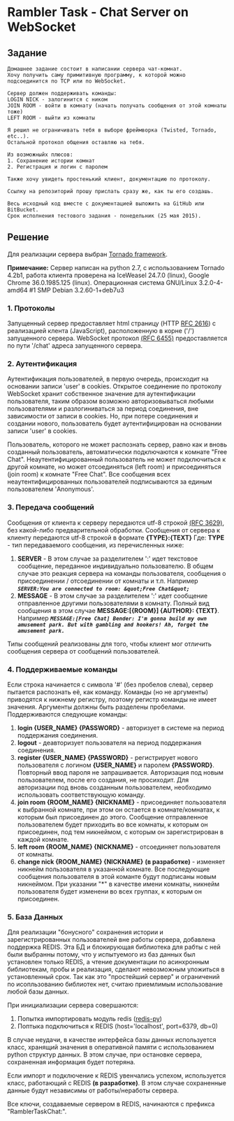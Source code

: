 # Rambler Task - Chat Server on WebSocket

## Задание
```
Домашнее задание состоит в написании сервера чат-комнат.
Хочу получить саму примитивную программу, к которой можно подсоединится по TCP или по WebSocket.

Сервер должен поддерживать команды:
LOGIN NICK - залогинится с ником
JOIN ROOM - войти в комнату (начать получать сообщения от этой комнаты тоже)
LEFT ROOM - выйти из комнаты

Я решил не ограничивать тебя в выборе фреймворка (Twisted, Tornado, etc..).
Остальной протокол общения оставляю на тебя.

Из возможныйх плюсов:
1. Сохранение истории комнат
2. Регистрация и логин с паролем

Также хочу увидеть простенький клиент, документацию по протоколу.

Ссылку на репозиторий прошу прислать сразу же, как ты его создашь.

Весь исходный код вместе с документацией выложить на GitHub или BitBucket.
Срок исполнения тестового задания - понедельник (25 мая 2015). 
```

## Решение

Для реализации сервера выбран [Tornado framework](http://www.tornadoweb.org/ "Торнадо фреймворк").

**Примечание:** Сервер написан на python 2.7, c использованием Tornado 4.2b1, работа клиента проверена на IceWeasel 24.7.0 (linux), Google Chrome 36.0.1985.125 (linux). Операционная система GNU/Linux 3.2.0-4-amd64 \#1 SMP Debian 3.2.60-1+deb7u3 


### 1. Протоколы

Запущенный сервер предоставляет html страницу (HTTP [RFC 2616](https://tools.ietf.org/html/rfc2616 "Hypertext Transfer Protocol -- HTTP/1.1")) с реализацией клента (JavaScript), расположенную в корне ('/') запущенного сервера. WebSocket протокол [(RFC 6455)](http://tools.ietf.org/html/rfc6455 "The WebSocket Protocol") предоставляется по пути '/chat' адреса запущенного сервера.

### 2. Аутентификация

Аутентификация пользователей, в первую очередь, происходит на основании записи 'user' в cookies. Открытое соединение по протоколу WebSocket хранит собственное значение для аутентификации пользователя, таким образом возможно авторизовываться любыми пользователями и разлогиниваться за период соединения, вне зависимости от записи в cookies. Но, при потере соединения и создании нового, пользователь будет аутентифицирован на основании записи 'user' в cookies.

Пользователь, которого не может распознать сервер, равно как и вновь созданный пользователь, автоматически подключаются к комнате "Free Chat". Неаутентифицированный пользователь не может подключиться к другой комнате, но может отсоединяться (left room) и присоединяться (join room) к комнате "Free Chat". Все сообщения всех неаутентифицированных пользователей подписываются за единым пользователем 'Anonymous'.

### 3. Передача сообщений

Сообщения от клиента к серверу передаются utf-8 строкой [(RFC 3629)](http://tools.ietf.org/html/rfc3629 "UTF-8, a transformation format of ISO 10646"), без какой-либо предварительной обработки.
Сообщения от сервера к клиенту передаются utf-8 строкой в формате **{TYPE}:{TEXT}**
Где: **TYPE** - тип передаваемого сообщения, из перечисленных ниже:

1. **SERVER** - В этом случае за разделителем ':' идет текстовое сообщение, переданное индивидуально пользователю. В общем случае это реакция сервера на команды пользователя, сообщения о присоединении / отсоединении от комнаты и т.п. Например ***```SERVER:You are connected to room: &quot;Free Chat&quot;```***
2. **MESSAGE** - В этом случае за разделителем ':' идет сообщение отправленное другими пользователями в комнату. Полный вид сообщения в этом случае **MESSAGE:[{ROOM}] {AUTHOR}: {TEXT}**. Например ***```MESSAGE:[Free Chat] Bender: I'm gonna build my own amusement park. But with gambling and hookers! Ah, forget the amusement park.```***

Типы сообщений реализованы для того, чтобы клиент мог отличить сообщения сервера от сообщений пользователей.

### 4. Поддерживаемые команды

Если строка начинается с символа '#' (без пробелов слева), сервер пытается распознать её, как команду. Команды (но не аргументы) приводятся к нижнему регистру, поэтому регистр команды не имеет значения. Аргументы должны быть разделены пробелами. Поддерживаются следующие команды:

1. **login {USER_NAME} {PASSWORD}** - авторизует в системе на период поддержания соединения.
2. **logout** - деавторизует пользователя на период поддержания соединения.
3. **register {USER_NAME} {PASSWORD}** - регистрирует нового пользователя с логином **{USER_NAME}** и паролем **{PASSWORD}**. Повторный ввод пароля не запрашивается. Авторизация под новым пользователем, после его создания, не просиходит. Для авторизации под вновь созданным пользователем, необходимо использовать соответствующую команду.
4. **join room {ROOM_NAME} {NICKNAME}** - присоединяет пользователя к выбранной комнате, при этом он остается в комнате/комнатах, к которым был присоединен до этого. Сообщение отправленное пользователем будет приходить во все комнаты, к которым он присоединен, под тем никнеймом, с которым он зарегистрирован в каждой комнате.
5. **left room {ROOM_NAME} {NICKNAME}** - отсоединяет пользователя от комнаты.
6. **change nick {ROOM_NAME} {NICKNAME}** **(в разработке)** - изменяет никнейм пользователя в указанной комнате. Все последующие сообщения пользователя в этой команте будут подписаны новым никнеймом. При указании "\*" в качестве имени комнаты, никнейм пользователя будет изменени во всех группах, к которым он присоединен.

### 5. База Данных

Для реализации "бонусного" сохранения истории и зарегистрированных пользователей вне работы сервера, добавлена поддержка REDIS. Эта БД и блокирующая библиотека для рабты с ней были выбранны потому, что у испытуемого из баз данных был установлен только REDIS, а чтение документации по асинхронным библиотекам, пробы и реализация, сделают невозможным уложиться в установленный срок. Так как это "простейший сервер" и ограничений по исопльзованию библиотек нет, считаю приемлимым использование любой базы данных.

При инициализации сервера совершаются:

1. Попытка импортировать модуль redis ([redis-py](https://github.com/andymccurdy/redis-py))
2. Поптыка подключиться к REDIS (host='localhost', port=6379, db=0)

В случае неудачи, в качестве интерфейса базы данных используется класс, хранящий значения в оперативной памяти с использованием python структур данных. В этом случае, при остановке сервера, сохраненная информация будет потеряна.

Если импорт и подключение к REDIS увенчались успехом, используется класс, работающий с REDIS **(в разработке)**. В этом случае сохраненные данные будут независимы от работы/неработы сервера.

Все ключи, создаваемые сервером в REDIS, начинаются с префикса "RamblerTaskChat:".
